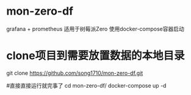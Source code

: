 # mon-zero-df

grafana + prometheus
适用于树莓派Zero
使用docker-compose容器启动

# clone项目到需要放置数据的本地目录
git clone https://github.com/song1710/mon-zero-df.git

#直接直接运行就完事了
cd mon-zero-df/
docker-compose up -d

